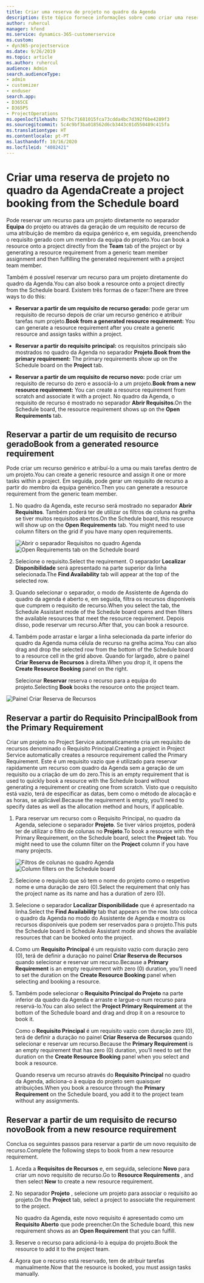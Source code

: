 ```yaml
---
title: Criar uma reserva de projeto no quadro da Agenda
description: Este tópico fornece informações sobre como criar uma reserva de projeto a partir do quadro da agenda.
author: ruhercul
manager: kfend
ms.service: dynamics-365-customerservice
ms.custom:
- dyn365-projectservice
ms.date: 9/26/2019
ms.topic: article
ms.author: ruhercul
audience: Admin
search.audienceType:
- admin
- customizer
- enduser
search.app:
- D365CE
- D365PS
- ProjectOperations
ms.openlocfilehash: 57fbc71681015fca73cdda4bc7d392f6be4289f3
ms.sourcegitcommit: 5c4c9bf3ba018562d6cb3443c01d550489c415fa
ms.translationtype: HT
ms.contentlocale: pt-PT
ms.lasthandoff: 10/16/2020
ms.locfileid: "4082421"
---
```

# <a name="create-a-project-booking-from-the-schedule-board"></a><span data-ttu-id="d5366-103">Criar uma reserva de projeto no quadro da Agenda</span><span class="sxs-lookup"><span data-stu-id="d5366-103">Create a project booking from the Schedule board</span></span>

<span data-ttu-id="d5366-104">Pode reservar um recurso para um projeto diretamente no separador **Equipa** do projeto ou através da geração de um requisito de recurso de uma atribuição de membro da equipa genérico e, em seguida, preenchendo o requisito gerado com um membro da equipa do projeto.</span><span class="sxs-lookup"><span data-stu-id="d5366-104">You can book a resource onto a project directly from the **Team** tab of the project or by generating a resource requirement from a generic team member assignment and then fulfilling the generated requirement with a project team member.</span></span>

<span data-ttu-id="d5366-105">Também é possível reservar um recurso para um projeto diretamente do quadro da Agenda.</span><span class="sxs-lookup"><span data-stu-id="d5366-105">You can also book a resource onto a project directly from the Schedule board.</span></span> <span data-ttu-id="d5366-106">Existem três formas de o fazer:</span><span class="sxs-lookup"><span data-stu-id="d5366-106">There are three ways to do this:</span></span>

- <span data-ttu-id="d5366-107">**Reservar a partir de um requisito de recurso gerado:** pode gerar um requisito de recurso depois de criar um recurso genérico e atribuir tarefas num projeto.</span><span class="sxs-lookup"><span data-stu-id="d5366-107">**Book from a generated resource requirement:** You can generate a resource requirement after you create a generic resource and assign tasks within a project.</span></span>

- <span data-ttu-id="d5366-108">**Reservar a partir do requisito principal:** os requisitos principais são mostrados no quadro da Agenda no separador **Projeto**.</span><span class="sxs-lookup"><span data-stu-id="d5366-108">**Book from the primary requirement:** The primary requirements show up on the Schedule board on the **Project** tab.</span></span> 

- <span data-ttu-id="d5366-109">**Reservar a partir de um requisito de recurso novo:** pode criar um requisito de recurso do zero e associá-lo a um projeto.</span><span class="sxs-lookup"><span data-stu-id="d5366-109">**Book from a new resource requirement:** You can create a resource requirement from scratch and associate it with a project.</span></span> <span data-ttu-id="d5366-110">No quadro da Agenda, o requisito de recurso é mostrado no separador **Abrir Requisitos**.</span><span class="sxs-lookup"><span data-stu-id="d5366-110">On the Schedule board, the resource requirement shows up on the **Open Requirements** tab.</span></span>

## <a name="book-from-a-generated-resource-requirement"></a><span data-ttu-id="d5366-111">Reservar a partir de um requisito de recurso gerado</span><span class="sxs-lookup"><span data-stu-id="d5366-111">Book from a generated resource requirement</span></span>

<span data-ttu-id="d5366-112">Pode criar um recurso genérico e atribuí-lo a uma ou mais tarefas dentro de um projeto.</span><span class="sxs-lookup"><span data-stu-id="d5366-112">You can create a generic resource and assign it one or more tasks within a project.</span></span> <span data-ttu-id="d5366-113">Em seguida, pode gerar um requisito de recurso a partir do membro da equipa genérico.</span><span class="sxs-lookup"><span data-stu-id="d5366-113">Then you can generate a resource requirement from the generic team member.</span></span> 

1.  <span data-ttu-id="d5366-114">No quadro da Agenda, este recurso será mostrado no separador **Abrir Requisitos**. Também poderá ter de utilizar os filtros de coluna na grelha se tiver muitos requisitos abertos.</span><span class="sxs-lookup"><span data-stu-id="d5366-114">On the Schedule board, this resource will show up on the **Open Requirements** tab. You might need to use column filters on the grid if you have many open requirements.</span></span> 

    <span data-ttu-id="d5366-115">![Abrir o separador Requisitos no quadro Agenda](media/FAQ-Project-Booking-Schedule-Board-1.png "Captura de ecrã da tabela de reservas e atribuições")</span><span class="sxs-lookup"><span data-stu-id="d5366-115">![Open Requirements tab on the Schedule board](media/FAQ-Project-Booking-Schedule-Board-1.png "Screenshot of bookings and assignments table")</span></span>

2. <span data-ttu-id="d5366-116">Selecione o requisito.</span><span class="sxs-lookup"><span data-stu-id="d5366-116">Select the requirement.</span></span> <span data-ttu-id="d5366-117">O separador **Localizar Disponibilidade** será apresentado na parte superior da linha selecionada.</span><span class="sxs-lookup"><span data-stu-id="d5366-117">The **Find Availability** tab will appear at the top of the selected row.</span></span>
 
3. <span data-ttu-id="d5366-118">Quando selecionar o separador, o modo de Assistente de Agenda do quadro da agenda é aberto e, em seguida, filtra os recursos disponíveis que cumprem o requisito de recurso.</span><span class="sxs-lookup"><span data-stu-id="d5366-118">When you select the tab, the Schedule Assistant mode of the Schedule board opens and then filters the available resources that meet the resource requirement.</span></span> <span data-ttu-id="d5366-119">Depois disso, pode reservar um recurso.</span><span class="sxs-lookup"><span data-stu-id="d5366-119">After that, you can book a resource.</span></span>

4. <span data-ttu-id="d5366-120">Também pode arrastar e largar a linha selecionada da parte inferior do quadro da Agenda numa célula de recurso na grelha acima.</span><span class="sxs-lookup"><span data-stu-id="d5366-120">You can also drag and drop the selected row from the bottom of the Schedule board to a resource cell in the grid above.</span></span> <span data-ttu-id="d5366-121">Quando for largado, abre o painel **Criar Reserva de Recursos** à direita.</span><span class="sxs-lookup"><span data-stu-id="d5366-121">When you drop it, it opens the **Create Resource Booking** panel on the right.</span></span>

    <span data-ttu-id="d5366-122">Selecionar **Reservar** reserva o recurso para a equipa do projeto.</span><span class="sxs-lookup"><span data-stu-id="d5366-122">Selecting **Book** books the resource onto the project team.</span></span>

![Painel Criar Reserva de Recursos](media/FAQ-Project-Booking-Schedule-Board-6.png "")
 

## <a name="book-from-the-primary-requirement"></a><span data-ttu-id="d5366-124">Reservar a partir do Requisito Principal</span><span class="sxs-lookup"><span data-stu-id="d5366-124">Book from the Primary Requirement</span></span>

<span data-ttu-id="d5366-125">Criar um projeto no Project Service automaticamente cria um requisito de recursos denominado o Requisito Principal.</span><span class="sxs-lookup"><span data-stu-id="d5366-125">Creating a project in Project Service automatically creates a resource requirement called the Primary Requirement.</span></span> <span data-ttu-id="d5366-126">Este é um requisito vazio que é utilizado para reservar rapidamente um recurso com quadro da Agenda sem a geração de um requisito ou a criação de um do zero.</span><span class="sxs-lookup"><span data-stu-id="d5366-126">This is an empty requirement that is used to quickly book a resource with the Schedule board without generating a requirement or creating one from scratch.</span></span> <span data-ttu-id="d5366-127">Visto que o requisito está vazio, terá de especificar as datas, bem como o método de alocação e as horas, se aplicável.</span><span class="sxs-lookup"><span data-stu-id="d5366-127">Because the requirement is empty, you’ll need to specify dates as well as the allocation method and hours, if applicable.</span></span> 

1. <span data-ttu-id="d5366-128">Para reservar um recurso com o Requisito Principal, no quadro da Agenda, selecione o separador **Projeto**. Se tiver vários projetos, poderá ter de utilizar o filtro de colunas no **Projeto**.</span><span class="sxs-lookup"><span data-stu-id="d5366-128">To book a resource with the Primary Requirement, on the Schedule board, select the **Project** tab. You might need to use the column filter on the **Project** column if you have many projects.</span></span>

   <span data-ttu-id="d5366-129">![Filtros de colunas no quadro Agenda](media/FAQ-Project-Booking-Schedule-Board-2.png "Captura de ecrã da tabela de reservas e atribuições")</span><span class="sxs-lookup"><span data-stu-id="d5366-129">![Column filters on the Schedule board](media/FAQ-Project-Booking-Schedule-Board-2.png "Screenshot of bookings and assignments table")</span></span>

2. <span data-ttu-id="d5366-130">Selecione o requisito que só tem o nome do projeto como o respetivo nome e uma duração de zero (0).</span><span class="sxs-lookup"><span data-stu-id="d5366-130">Select the requirement that only has the project name as its name and has a duration of zero (0).</span></span>

3. <span data-ttu-id="d5366-131">Selecione o separador **Localizar Disponibilidade** que é apresentado na linha.</span><span class="sxs-lookup"><span data-stu-id="d5366-131">Select the **Find Availability** tab that appears on the row.</span></span> <span data-ttu-id="d5366-132">Isto coloca o quadro da Agenda no modo do Assistente de Agenda e mostra os recursos disponíveis que podem ser reservados para o projeto.</span><span class="sxs-lookup"><span data-stu-id="d5366-132">This puts the Schedule board in Schedule Assistant mode and shows the available resources that can be booked onto the project.</span></span>

4. <span data-ttu-id="d5366-133">Como um **Requisito Principal** é um requisito vazio com duração zero (0), terá de definir a duração no painel **Criar Reserva de Recursos** quando selecionar e reservar um recurso.</span><span class="sxs-lookup"><span data-stu-id="d5366-133">Because a **Primary Requirement** is an empty requirement with zero (0) duration, you’ll need to set the duration on the **Create Resource Booking** panel when selecting and booking a resource.</span></span>

5. <span data-ttu-id="d5366-134">Também pode selecionar o **Requisito Principal do Projeto** na parte inferior da quadro da Agenda e arraste e largue-o num recurso para reservá-lo.</span><span class="sxs-lookup"><span data-stu-id="d5366-134">You can also select the **Project Primary Requirement** at the bottom of the Schedule board and drag and drop it on a resource to book it.</span></span>
 
    <span data-ttu-id="d5366-135">Como o **Requisito Principal** é um requisito vazio com duração zero (0), terá de definir a duração no painel **Criar Reserva de Recursos** quando selecionar e reservar um recurso.</span><span class="sxs-lookup"><span data-stu-id="d5366-135">Because the **Primary Requirement** is an empty requirement that has zero (0) duration, you’ll need to set the duration on the **Create Resource Booking** panel when you select and book a resource.</span></span>
 
    <span data-ttu-id="d5366-136">Quando reserva um recurso através do **Requisito Principal** no quadro da Agenda, adiciona-o à equipa do projeto sem quaisquer atribuições.</span><span class="sxs-lookup"><span data-stu-id="d5366-136">When you book a resource through the **Primary Requirement** on the Schedule board, you add it to the project team without any assignments.</span></span>
 
## <a name="book-from-a-new-resource-requirement"></a><span data-ttu-id="d5366-137">Reservar a partir de um requisito de recurso novo</span><span class="sxs-lookup"><span data-stu-id="d5366-137">Book from a new resource requirement</span></span>
<span data-ttu-id="d5366-138">Conclua os seguintes passos para reservar a partir de um novo requisito de recurso.</span><span class="sxs-lookup"><span data-stu-id="d5366-138">Complete the following steps to book from a new resource requirement.</span></span> 

1. <span data-ttu-id="d5366-139">Aceda a **Requisitos de Recursos** e, em seguida, selecione **Novo** para criar um novo requisito de recurso.</span><span class="sxs-lookup"><span data-stu-id="d5366-139">Go to **Resource Requirements** , and then select **New** to create a new resource requirement.</span></span>

2. <span data-ttu-id="d5366-140">No separador **Projeto** , selecione um projeto para associar o requisito ao projeto.</span><span class="sxs-lookup"><span data-stu-id="d5366-140">On the **Project** tab, select a project to associate the requirement to the project.</span></span>
 
    <span data-ttu-id="d5366-141">No quadro da Agenda, este novo requisito é apresentado como um **Requisito Aberto** que pode preencher.</span><span class="sxs-lookup"><span data-stu-id="d5366-141">On the Schedule board, this new requirement shows as an **Open Requirement** that you can fulfill.</span></span>

3. <span data-ttu-id="d5366-142">Reserve o recurso para adicioná-lo à equipa do projeto.</span><span class="sxs-lookup"><span data-stu-id="d5366-142">Book the resource to add it to the project team.</span></span>

4. <span data-ttu-id="d5366-143">Agora que o recurso está reservado, tem de atribuir tarefas manualmente.</span><span class="sxs-lookup"><span data-stu-id="d5366-143">Now that the resource is booked, you must assign tasks manually.</span></span>

